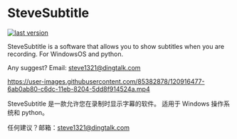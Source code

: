 # SteveSubtitle
[![last version](https://img.shields.io/badge/last%20version-1.0.0-orange)](https://github.com/SteveTaizhou/SteveSubtitle/releases/tag/1.0.0)

SteveSubtitle is a software that allows you to show subtitles when you are recording. For WindowsOS and python.

Any suggest? Email: steve1321@dingtalk.com

https://user-images.githubusercontent.com/85382878/120916477-6ab0ab80-c6dc-11eb-8204-5dd8f914524a.mp4

SteveSubtitle 是一款允许您在录制时显示字幕的软件。 适用于 Windows 操作系统和 python。

任何建议？邮箱：steve1321@dingtalk.com
